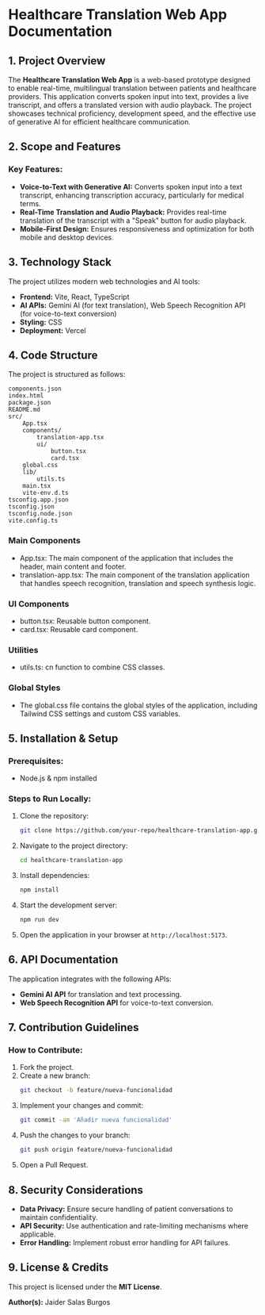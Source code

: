 # Healthcare Translation Web App Documentation

## 1. Project Overview

The **Healthcare Translation Web App** is a web-based prototype designed to enable real-time, multilingual translation between patients and healthcare providers. This application converts spoken input into text, provides a live transcript, and offers a translated version with audio playback. The project showcases technical proficiency, development speed, and the effective use of generative AI for efficient healthcare communication.

## 2. Scope and Features

### **Key Features:**

- **Voice-to-Text with Generative AI:** Converts spoken input into a text transcript, enhancing transcription accuracy, particularly for medical terms.
- **Real-Time Translation and Audio Playback:** Provides real-time translation of the transcript with a "Speak" button for audio playback.
- **Mobile-First Design:** Ensures responsiveness and optimization for both mobile and desktop devices.

## 3. Technology Stack

The project utilizes modern web technologies and AI tools:

- **Frontend:** Vite, React, TypeScript
- **AI APIs:** Gemini AI (for text translation), Web Speech Recognition API (for voice-to-text conversion)
- **Styling:** CSS
- **Deployment:** Vercel

## 4. Code Structure

The project is structured as follows:

```
components.json
index.html
package.json
README.md
src/
    App.tsx
    components/
        translation-app.tsx
        ui/
            button.tsx
            card.tsx
    global.css
    lib/
        utils.ts
    main.tsx
    vite-env.d.ts
tsconfig.app.json
tsconfig.json
tsconfig.node.json
vite.config.ts
```

### **Main Components**
- App.tsx: The main component of the application that includes the header, main content and footer.
- translation-app.tsx: The main component of the translation application that handles speech recognition, translation and speech synthesis logic.
### **UI Components**
- button.tsx: Reusable button component.
- card.tsx: Reusable card component.
### **Utilities**
- utils.ts: cn function to combine CSS classes.
### **Global Styles**
- The global.css file contains the global styles of the application, including Tailwind CSS settings and custom CSS variables.

## 5. Installation & Setup

### **Prerequisites:**

- Node.js & npm installed

### **Steps to Run Locally:**

1. Clone the repository:
   ```sh
   git clone https://github.com/your-repo/healthcare-translation-app.git
   ```
2. Navigate to the project directory:
   ```sh
   cd healthcare-translation-app
   ```
3. Install dependencies:
   ```sh
   npm install
   ```
4. Start the development server:
   ```sh
   npm run dev
   ```
5. Open the application in your browser at `http://localhost:5173`.

## 6. API Documentation

The application integrates with the following APIs:

- **Gemini AI API** for translation and text processing.
- **Web Speech Recognition API** for voice-to-text conversion.

## 7. Contribution Guidelines

### **How to Contribute:**

1. Fork the project.
2. Create a new branch:
   ```sh
   git checkout -b feature/nueva-funcionalidad
   ```
3. Implement your changes and commit:
   ```sh
   git commit -am 'Añadir nueva funcionalidad'
   ```
4. Push the changes to your branch:
   ```sh
   git push origin feature/nueva-funcionalidad
   ```
5. Open a Pull Request.

## 8. Security Considerations

- **Data Privacy:** Ensure secure handling of patient conversations to maintain confidentiality.
- **API Security:** Use authentication and rate-limiting mechanisms where applicable.
- **Error Handling:** Implement robust error handling for API failures.

## 9. License & Credits

This project is licensed under the **MIT License**.

**Author(s):** Jaider Salas Burgos


